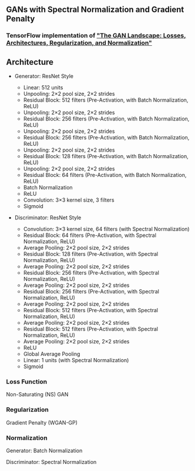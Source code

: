 ## GANs with Spectral Normalization and Gradient Penalty
### TensorFlow implementation of ["The GAN Landscape: Losses, Architectures, Regularization, and Normalization"](https://arxiv.org/pdf/1807.04720.pdf)

## Architecture

* Generator: ResNet Style
  * Linear: 512 units
  * Unpooling: 2×2 pool size, 2×2 strides
  * Residual Block: 512 filters
    (Pre-Activation, with Batch Normalization, ReLU)
  * Unpooling: 2×2 pool size, 2×2 strides
  * Residual Block: 256 filters
    (Pre-Activation, with Batch Normalization, ReLU)
  * Unpooling: 2×2 pool size, 2×2 strides
  * Residual Block: 256 filters
    (Pre-Activation, with Batch Normalization, ReLU)
  * Unpooling: 2×2 pool size, 2×2 strides
  * Residual Block: 128 filters
    (Pre-Activation, with Batch Normalization, ReLU)
  * Unpooling: 2×2 pool size, 2×2 strides
  * Residual Block: 64 filters
    (Pre-Activation, with Batch Normalization, ReLU)
  * Batch Normalization
  * ReLU
  * Convolution: 3×3 kernel size, 3 filters
  * Sigmoid

* Discriminator: ResNet Style
  * Convolution: 3×3 kernel size, 64 filters
    (with Spectral Normalization)
  * Residual Block: 64 filters
    (Pre-Activation, with Spectral Normalization, ReLU)
  * Average Pooling: 2×2 pool size, 2×2 strides
  * Residual Block: 128 filters
    (Pre-Activation, with Spectral Normalization, ReLU)
  * Average Pooling: 2×2 pool size, 2×2 strides
  * Residual Block: 256 filters
    (Pre-Activation, with Spectral Normalization, ReLU)
  * Average Pooling: 2×2 pool size, 2×2 strides
  * Residual Block: 256 filters
    (Pre-Activation, with Spectral Normalization, ReLU)
  * Average Pooling: 2×2 pool size, 2×2 strides
  * Residual Block: 512 filters
    (Pre-Activation, with Spectral Normalization, ReLU)
  * Average Pooling: 2×2 pool size, 2×2 strides
  * Residual Block: 512 filters
    (Pre-Activation, with Spectral Normalization, ReLU)
  * Average Pooling: 2×2 pool size, 2×2 strides
  * ReLU
  * Global Average Pooling
  * Linear: 1 units
    (with Spectral Normalization)
  * Sigmoid

### Loss Function

Non-Saturating (NS) GAN

### Regularization

Gradient Penalty (WGAN-GP)

### Normalization

Generator: Batch Normalization

Discriminator: Spectral Normalization
